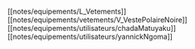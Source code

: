[[notes/equipements/L_Vetements]] [[notes/equipements/vetements/V_VestePolaireNoire]] [[notes/equipements/utilisateurs/chadaMatuyaku]]
[[notes/equipements/utilisateurs/yannickNgoma]]